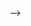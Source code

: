 <!-- ---
title: 'Neural networks with few multiplications'

# Authors
# If you created a profile for a user (e.g. the default `admin` user), write the username (folder name) here
# and it will be replaced with their full name and linked to their profile.
authors:
  - Zhouhan Lin
  - Matthieu Courbariaux
  - Roland Memisevic
  - Yoshua Bengio
# Author notes (optional)
author_notes:
  - ''
  - ''
  - ''
  - ''
  - ''
  - ''
  - ''
  - ''

date: '2015-10-11T00:00:00Z'
doi: ' 	arXiv:1510.03009'

# Schedule page publish date (NOT publication's date).
# publishDate: '2017-01-01T00:00:00Z'

# Publication type.
# Accepts a single type but formatted as a YAML list (for Hugo requirements).
# Enter a publication type from the CSL standard.
publication_types: ['paper-conference']

# Publication name and optional abbreviated publication name.
publication: In *4th International Conference on Learning Representations*
publication_short: In *ICLR 2016*

abstract: For most deep learning algorithms training is notoriously time consuming. Since most of the computation in training neural networks is typically spent on floating point multiplications, we investigate an approach to training that eliminates the need for most of these. Our method consists of two parts: First we stochastically binarize weights to convert multiplications involved in computing hidden states to sign changes. Second, while back-propagating error derivatives, in addition to binarizing the weights, we quantize the representations at each layer to convert the remaining multiplications into binary shifts. Experimental results across 3 popular datasets (MNIST, CIFAR10, SVHN) show that this approach not only does not hurt classification performance but can result in even better performance than standard stochastic gradient descent training, paving the way to fast, hardware-friendly training of neural networks.
# Summary. An optional shortened abstract.
summary: ''

tags: []

# Display this page in the Featured widget?
featured: true

# Custom links (uncomment lines below)
links:
# - name: Custom Link
#   url: https://ieeexplore.ieee.org/abstract/document/6844831
- name: PDF
  url: 'https://arxiv.org/pdf/1510.03009'
url_code: ''
url_dataset: ''
url_poster: ''
url_project: ''
url_slides: ''
url_source: ''
url_video: ''

# Featured image
# To use, add an image named `featured.jpg/png` to your page's folder.
image:
  caption: ''
  focal_point: ''
  preview_only: false

# Associated Projects (optional).
#   Associate this publication with one or more of your projects.
#   Simply enter your project's folder or file name without extension.
#   E.g. `internal-project` references `content/project/internal-project/index.md`.
#   Otherwise, set `projects: []`.
# projects:
#   - example

# Slides (optional).
#   Associate this publication with Markdown slides.
#   Simply enter your slide deck's filename without extension.
#   E.g. `slides: "example"` references `content/slides/example/index.md`.
#   Otherwise, set `slides: ""`.
# slides: example
---

<!-- # {{% callout note %}}
# Click the _Cite_ button above to demo the feature to enable visitors to import publication metadata into their reference management software.
# {{% /callout %}}

# {{% callout note %}}
# Create your slides in Markdown - click the _Slides_ button to check out the example.
# {{% /callout %}}

# Add the publication's **full text** or **supplementary notes** here. You can use rich formatting such as including [code, math, and images](https://docs.hugoblox.com/content/writing-markdown-latex/). --> -->
